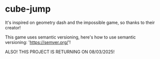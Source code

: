 # cube-jump
It's inspired on geometry dash and the impossible game, so thanks to their creator!

This game uses semantic versioning,
here's how to use semantic versioning: 'https://semver.org/'!

ALSO! THIS PROJECT IS RETURNING ON 08/03/2025!
